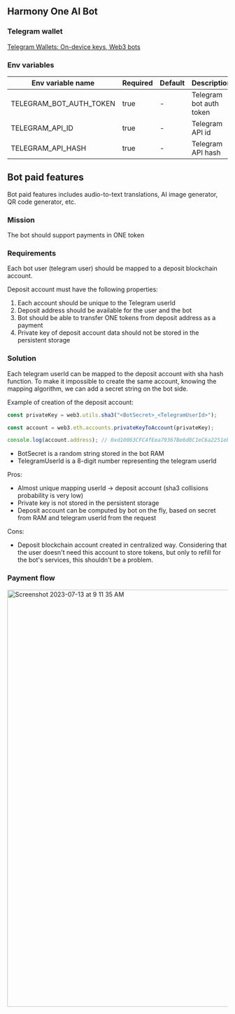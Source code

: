 ## Harmony One AI Bot

### Telegram wallet
[Telegram Wallets: On-device keys, Web3 bots](http://harmony.one/telegram-wallets)

### Env variables
| Env variable name       | Required | Default | Description             |                                                                                                                                                                                                                                                                                                                                                                                                                                                
|-------------------------|----------|---------|-------------------------|
| TELEGRAM_BOT_AUTH_TOKEN | true     | -       | Telegram bot auth token |
| TELEGRAM_API_ID         | true     | -       | Telegram API id         |
| TELEGRAM_API_HASH       | true     | -       | Telegram API hash       |


## Bot paid features

Bot paid features includes audio-to-text translations, AI image generator, QR code generator, etc.

### Mission
The bot should support payments in ONE token

### Requirements
Each bot user (telegram user) should be mapped to a deposit blockchain account.

Deposit account must have the following properties:
1) Each account should be unique to the Telegram userId
2) Deposit address should be available for the user and the bot
3) Bot should be able to transfer ONE tokens from deposit address as a payment
4) Private key of deposit account data should not be stored in the persistent storage

### Solution
Each telegram userId can be mapped to the deposit account with sha hash function.
To make it impossible to create the same account, knowing the mapping algorithm, we can add a secret string on the bot side.

Example of creation of the deposit account:
```javascript
const privateKey = web3.utils.sha3("<BotSecret>_<TelegramUserId>");

const account = web3.eth.accounts.privateKeyToAccount(privateKey);

console.log(account.address); // 0xd10063CFC4fEea79367Be6d8C1eC6a2251ebCAD1
```
- BotSecret is a random string stored in the bot RAM
- TelegramUserId is a 8-digit number representing the telegram userId

Pros:
- Almost unique mapping userId -> deposit account (sha3 collisions probability is very low)
- Private key is not stored in the persistent storage
- Deposit account can be computed by bot on the fly, based on secret from RAM and telegram userId from the request

Cons:
- Deposit blockchain account created in centralized way.
Considering that the user doesn't need this account to store tokens, but only to refill for the bot's services, this shouldn't be a problem.

### Payment flow
<img width="953" alt="Screenshot 2023-07-13 at 9 11 35 AM" src="https://github.com/harmony-one/HarmonyOneBot/assets/8803471/1991830c-7a20-413d-b8cf-fba3ce9a3c88">

